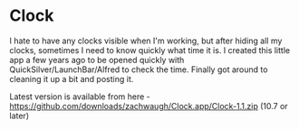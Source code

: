 Clock
=====

I hate to have any clocks visible when I'm working, but after hiding all my clocks, sometimes I need to know quickly what time it is. I created this little app a few years ago to be opened quickly with QuickSilver/LaunchBar/Alfred to check the time. Finally got around to cleaning it up a bit and posting it.

Latest version is available from here - https://github.com/downloads/zachwaugh/Clock.app/Clock-1.1.zip (10.7 or later)
